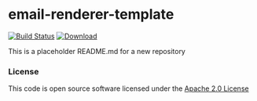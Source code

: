 # email-renderer-template

[![Build Status](https://travis-ci.org/hmrc/email-renderer-template.svg)](https://travis-ci.org/hmrc/email-renderer-template) [ ![Download](https://api.bintray.com/packages/hmrc/releases/email-renderer-template/images/download.svg) ](https://bintray.com/hmrc/releases/email-renderer-template/_latestVersion)

This is a placeholder README.md for a new repository

### License

This code is open source software licensed under the [Apache 2.0 License]("http://www.apache.org/licenses/LICENSE-2.0.html")